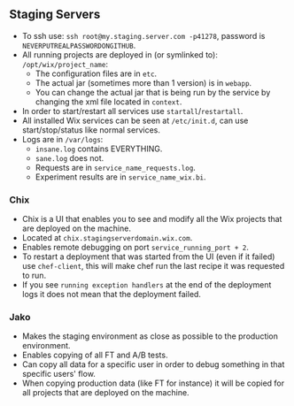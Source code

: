 ## Staging Servers

* To ssh use: `ssh root@my.staging.server.com -p41278`, password is `NEVERPUTREALPASSWORDONGITHUB`.
* All running projects are deployed in (or symlinked to): `/opt/wix/project_name`:
	* The configuration files are in `etc`.
	* The actual jar (sometimes more than 1 version) is in `webapp`.
	* You can change the actual jar that is being run by the service by changing 	  the xml file located in `context`.
* In order to start/restart all services use `startall`/`restartall`.
* All installed Wix services can be seen at `/etc/init.d`, can use start/stop/status like normal services.
* Logs are in `/var/logs`:
	* `insane.log` contains EVERYTHING.
	* `sane.log` does not.
	* Requests are in `service_name_requests.log`.
	* Experiment results are in `service_name_wix.bi`.

### Chix

* Chix is a UI that enables you to see and modify all the Wix projects that are deployed on the machine.
* Located at `chix.stagingserverdomain.wix.com`.
* Enables remote debugging on port `service_running_port + 2`.
* To restart a deployment that was started from the UI (even if it failed) use `chef-client`, this will make chef run the last recipe it was requested to run.
* If you see `running exception handlers` at the end of the deployment logs it does not mean that the deployment failed.

### Jako
* Makes the staging environment as close as possible to the production environment.
* Enables copying of all FT and A/B tests.
* Can copy all data for a specific user in order to debug something in that specific users' flow.
* When copying production data (like FT for instance) it will be copied for all projects that are deployed on the machine.